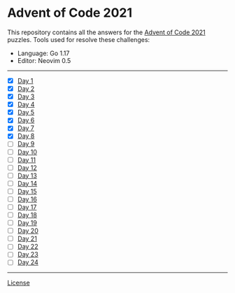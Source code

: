 # Advent of Code 2021

This repository contains all the answers for the [Advent of Code 2021](https://adventofcode.com/2021) puzzles.
Tools used for resolve these challenges:

- Language: Go 1.17
- Editor: Neovim 0.5

---

- [x] [Day 1](challenges/day-01/)
- [x] [Day 2](challenges/day-02/)
- [x] [Day 3](challenges/day-03/)
- [x] [Day 4](challenges/day-04/)
- [x] [Day 5](challenges/day-05/)
- [x] [Day 6](challenges/day-06/)
- [x] [Day 7](challenges/day-07/)
- [x] [Day 8](challenges/day-08/)
- [ ] [Day 9](challenges/day-09/)
- [ ] [Day 10](challenges/day-10)
- [ ] [Day 11](challenges/day-11)
- [ ] [Day 12](challenges/day-12)
- [ ] [Day 13](challenges/day-13)
- [ ] [Day 14](challenges/day-14)
- [ ] [Day 15](challenges/day-15)
- [ ] [Day 16](challenges/day-16)
- [ ] [Day 17](challenges/day-17)
- [ ] [Day 18](challenges/day-18)
- [ ] [Day 19](challenges/day-19)
- [ ] [Day 20](challenges/day-20)
- [ ] [Day 21](challenges/day-21)
- [ ] [Day 22](challenges/day-22)
- [ ] [Day 23](challenges/day-23)
- [ ] [Day 24](challenges/day-24)

---

[License](LICENSE)
